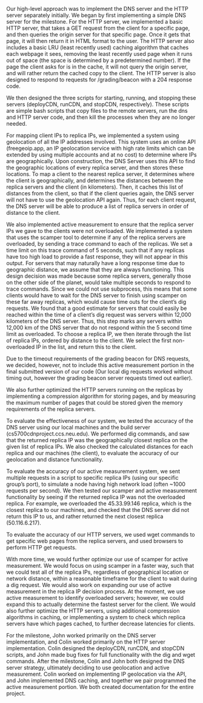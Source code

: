 Our high-level approach was to implement the DNS server and the HTTP server separately initially. We began by first implementing a simple DNS server for the milestone. For the HTTP server, we implemented a basic HTTP server, that takes a GET request from the client for a specific page, and then queries the origin server for that specific page. Once it gets that page, it will then return it in HTML format to the user. The HTTP server also includes a basic LRU (least recently used) caching algorithm that caches each webpage it sees, removing the least recently used page when it runs out of space (the space is determined by a predetermined number). If the page the client asks for is in the cache, it will not query the origin server, and will rather return the cached copy to the client. The HTTP server is also designed to respond to requests for /grading/beacon with a 204 response code.

We then designed the three scripts for starting, running, and stopping these servers (deployCDN, runCDN, and stopCDN, respectively). These scripts are simple bash scripts that copy files to the remote servers, run the dns and HTTP server code, and then kill the processes when they are no longer needed.

For mapping client IPs to replica IPs, we implemented a system using geolocation of all the IP addresses involved. This system uses an online API (freegeoip.app, an IP geolocation service with high rate limits which can be extended by using multiple accounts and at no cost) to determine where IPs are geographically. Upon construction, the DNS Server uses this API to find the geographic locations of every replica server, and then stores these locations. To map a client to the nearest replica server, it determines where the client is geographically, and determines the distances between the replica servers and the client (in kilometers). Then, it caches this list of distances from the client, so that if the client queries again, the DNS server will not have to use the geolocation API again. Thus, for each client request, the DNS server will be able to produce a list of replica servers in order of distance to the client.

We also implemented active measurement to ensure that the replica server IPs we gave to the clients were not overloaded. We implemented a system that uses the scamper tool to determine if any of the replica servers are overloaded, by sending a trace command to each of the replicas. We set a time limit on this trace command of 5 seconds, such that if any replicas have too high load to provide a fast response, they will not appear in this output. For servers that may naturally have a long response time due to geographic distance, we assume that they are always functioning. This design decision was made because some replica servers, generally those on the other side of the planet, would take multiple seconds to respond to trace commands. Since we could not use subprocess, this means that some clients would have to wait for the DNS server to finish using scamper on these far away replicas, which would cause time outs for the client’s dig requests. We found that a good estimate for servers that could easily be reached within the time of a client’s dig request was servers within 12,000 kilometers of the DNS server. Thus, this step marks any servers within 12,000 km of the DNS server that do not respond within the 5 second time limit as overloaded. To choose a replica IP, we then iterate through the list of replica IPs, ordered by distance to the client. We select the first non-overloaded IP in the list, and return this to the client. 

Due to the timeout requirements of the grading beacon for DNS requests, we decided, however, not to include this active measurement portion in the final submitted version of our code (Our local dig requests worked without timing out, however the grading beacon server requests timed out earlier). 

We also further optimized the HTTP servers running on the replicas by implementing a compression algorithm for storing pages, and by measuring the maximum number of pages that could be stored given the memory requirements of the replica servers. 

To evaluate the effectiveness of our system, we tested the accuracy of the DNS server using our local machines and the build server (cs5700cdnproject.ccs.neu.edu). We performed dig commands, and saw that the returned replica IP was the geographically closest replica on the given list of replica IPs. We also checked the calculated distances for each replica and our machines (the client), to evaluate the accuracy of our geolocation and distance functionality. 

To evaluate the accuracy of our active measurement system, we sent multiple requests in a script to specific replica IPs (using our specific group’s port), to simulate a node having high network load (often ~1000 requests per second). We then tested our scamper and active measurement functionality by seeing if the returned replica IP was not the overloaded replica. For example, we overloaded the 45.33.99.146 replica, which is the closest replica to our machines, and checked that the DNS server did not return this IP to us, and rather returned the next closest replica (50.116.6.217). 

To evaluate the accuracy of our HTTP servers, we used wget commands to get specific web pages from the replica servers, and used browsers to perform HTTP get requests. 

With more time, we would further optimize our use of scamper for active measurement. We would focus on using scamper in a faster way, such that we could test all of the replica IPs, regardless of geographical location or network distance, within a reasonable timeframe for the client to wait during a dig request. We would also work on expanding our use of active measurement in the replica IP decision process. At the moment, we use active measurement to identify overloaded servers; however, we could expand this to actually determine the fastest server for the client. We would also further optimize the HTTP servers, using additional compression algorithms in caching, or implementing a system to check which replica servers have which pages cached, to further decrease latencies for clients. 

For the milestone, John worked primarily on the DNS server implementation, and Colin worked primarily on the HTTP server implementation. Colin designed the deployCDN, runCDN, and stopCDN scripts, and John made bug fixes for full functionality with the dig and wget commands. After the milestone, Colin and John both designed the DNS server strategy, ultimately deciding to use geolocation and active measurement. Colin worked on implementing IP geolocation via the API, and John implemented DNS caching, and together we pair programmed the active measurement portion. We both created documentation for the entire project.
